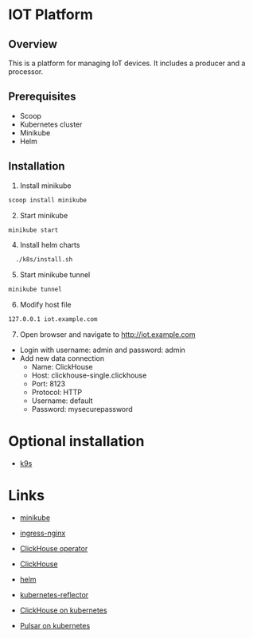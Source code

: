 # IOT Platform

## Overview

This is a platform for managing IoT devices. It includes a producer and a processor.

## Prerequisites

- Scoop
- Kubernetes cluster
- Minikube
- Helm

## Installation

1. Install minikube

```bash
scoop install minikube
```

2. Start minikube

```bash
minikube start
```

4. Install helm charts
```bash
  ./k8s/install.sh
```

5. Start minikube tunnel

```bash
minikube tunnel
```

6. Modify host file

```bash
127.0.0.1 iot.example.com
```

7. Open browser and navigate to http://iot.example.com
  - Login with username: admin and password: admin
  - Add new data connection
    - Name: ClickHouse
    - Host: clickhouse-single.clickhouse
    - Port: 8123
    - Protocol: HTTP
    - Username: default
    - Password: mysecurepassword

# Optional installation

- [k9s](https://k9scli.io/)

# Links

- [minikube](https://minikube.sigs.k8s.io/docs/start/)
- [ingress-nginx](https://kubernetes.github.io/ingress-nginx/deploy/)
- [ClickHouse operator](https://github.com/Altinity/clickhouse-operator)
- [ClickHouse](https://clickhouse.com/)
- [helm](https://helm.sh/)
- [kubernetes-reflector](https://github.com/emberstack/kubernetes-reflector)


- [ClickHouse on kubernetes](https://blog.duyet.net/2024/03/clickhouse-on-kubernetes.html)
- [Pulsar on kubernetes](https://pulsar.apache.org/docs/4.0.x/getting-started-helm/)